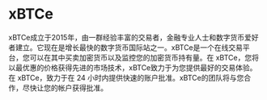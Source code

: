 # 

# xBTCe

xBTCe成立于2015年，由一群经验丰富的交易者，金融专业人士和数字货币爱好者建立。它现在是增长最快的数字货币国际站之一。xBTCe是一个在线交易平台，您可以在其中买卖加密货币以及监控您的加密货币持有量。在 xBTCe，您将以最优惠的价格获得先进的市场技术，xBTCe致力于为您提供最好的交易体验。在 xBTCe，致力于在 24 小时内提供快速的账户批准。xBTCe的团队将与您合作，尽快让您的帐户获得批准。



